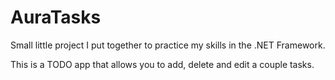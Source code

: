 # AuraTasks

Small little project I put together to practice my skills in the .NET Framework. 

This is a TODO app that allows you to add, delete and edit a couple tasks. 
